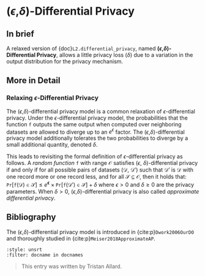 # ($\epsilon$,$\delta$)-Differential Privacy

## In brief

A relaxed version of {doc}`L2.differential_privacy`, named **($\epsilon$,$\delta$)-Differential Privacy**,
allows a little privacy loss ($\delta$) due to a variation in the output distribution for the privacy mechanism.


## More in Detail

### Relaxing $\epsilon$-Differential Privacy
The ($\epsilon$,$\delta$)-differential privacy model is a common
relaxation of $\epsilon$-differential privacy. Under the
$\epsilon$-differential privacy model, the probabilities that the
function $\mathtt{f}$ outputs the same output when computed over
neighboring datasets are allowed to diverge up to an $e^\epsilon$
factor. The ($\epsilon$,$\delta$)-differential privacy model
additionally tolerates the two probabilities to diverge by a small
additional quantity, denoted $\delta$.  <!-- TODO : discuss why it is
useful (utility). -->

This leads to revisiting the formal definition of
$\epsilon$-differential privacy as follows. A *random function*
$\mathtt{f}$ with range $\mathcal{O}$ satisfies ($\epsilon$,
$\delta$)-differential privacy if and only if for all possible pairs
of datasets ($\mathcal{D}$, $\mathcal{D}'$) such that $\mathcal{D}'$
is $\mathcal{D}$ with one record more or one record less, and for all
$\mathcal{S} \subseteq \mathcal{O}$, then it holds that: $\mathtt{Pr}
[ \mathtt{f} ( \mathcal{D} ) \in \mathcal{S} ] \leq
e^\mathbf{\epsilon} \times \mathtt{Pr} [ \mathtt{f} ( \mathcal{D}' )
\in \mathcal{S} ] + \delta$ where $\epsilon>0$ and $\delta \geq 0$ are
the privacy parameters. When $\delta>0$,
($\epsilon$,$\delta$)-differential privacy is also called *approximate
differential privacy*.



## Bibliography
The ($\epsilon$,$\delta$)-differential privacy model is introduced in
{cite:p}`Dwork2006OurDO` and thoroughly studied in
{cite:p}`Meiser2018ApproximateAP`.

```{bibliography}
:style: unsrt
:filter: docname in docnames
```

> This entry was written by Tristan Allard.
